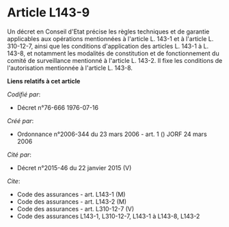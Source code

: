 # Article L143-9

Un décret en Conseil d'Etat précise les règles techniques et de garantie applicables aux opérations mentionnées à l'article
L. 143-1 et à l'article L. 310-12-7, ainsi que les conditions d'application des articles L. 143-1 à L. 143-8, et notamment
les modalités de constitution et de fonctionnement du comité de surveillance mentionné à l'article L. 143-2. Il fixe les
conditions de l'autorisation mentionnée à l'article L. 143-8.

**Liens relatifs à cet article**

_Codifié par_:

  - Décret n°76-666 1976-07-16

_Créé par_:

  - Ordonnance n°2006-344 du 23 mars 2006 - art. 1 () JORF 24 mars 2006

_Cité par_:

  - Décret n°2015-46 du 22 janvier 2015 (V)

_Cite_:

  - Code des assurances - art. L143-1 (M)
  - Code des assurances - art. L143-2 (M)
  - Code des assurances - art. L310-12-7 (V)
  - Code des assurances L143-1, L310-12-7, L143-1 à L143-8, L143-2
